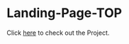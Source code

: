 # Landing-Page-TOP

Click [here](https://ank-ai.github.io/Landing-Page-TOP/) to check out the Project. 

